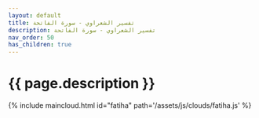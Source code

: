 ```yaml
---
layout: default
title: تفسير الشعراوي - سورة الفاتحة
description: تفسير الشعراوي - سورة الفاتحة
nav_order: 50
has_children: true
---
```


# {{ page.description }}

{% include maincloud.html id="fatiha" path='/assets/js/clouds/fatiha.js' %}
